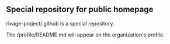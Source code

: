 ## Special repository for public homepage

rivage-project/.github is a special repository.

The /profile/README.md will appear on the organization's profile.
